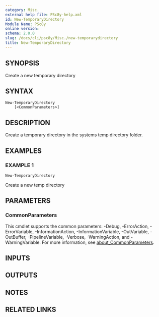 ```yaml
---
category: Misc.
external help file: PSc8y-help.xml
id: New-TemporaryDirectory
Module Name: PSc8y
online version:
schema: 2.0.0
slug: /docs/cli/psc8y/Misc./new-temporarydirectory
title: New-TemporaryDirectory
---
```




## SYNOPSIS
Create a new temporary directory

## SYNTAX

```
New-TemporaryDirectory
	[<CommonParameters>]
```

## DESCRIPTION
Create a temporary directory in the systems temp directory folder.

## EXAMPLES

### EXAMPLE 1
```
New-TemporaryDirectory
```

Create a new temp directory

## PARAMETERS

### CommonParameters
This cmdlet supports the common parameters: -Debug, -ErrorAction, -ErrorVariable, -InformationAction, -InformationVariable, -OutVariable, -OutBuffer, -PipelineVariable, -Verbose, -WarningAction, and -WarningVariable. For more information, see [about_CommonParameters](http://go.microsoft.com/fwlink/?LinkID=113216).

## INPUTS

## OUTPUTS

## NOTES

## RELATED LINKS

